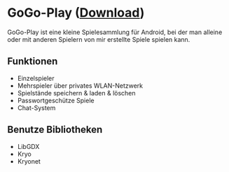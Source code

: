 # GoGo-Play (<a href="https://github.com/GoGonania/GoGo-Play/blob/master/bin/GoGo-Play.apk?raw=true">Download</a>)
GoGo-Play ist eine kleine Spielesammlung für Android, bei der man alleine oder mit anderen Spielern von mir erstellte Spiele spielen kann.

## Funktionen
<ul>
<li>Einzelspieler</li>
<li>Mehrspieler über privates WLAN-Netzwerk</li>
<li>Spielstände speichern & laden & löschen</li>
<li>Passwortgeschütze Spiele</li>
<li>Chat-System</li>
</ul>

## Benutze Bibliotheken
<ul>
<li>LibGDX</li>
<li>Kryo</li>
<li>Kryonet</li>
</ul>
